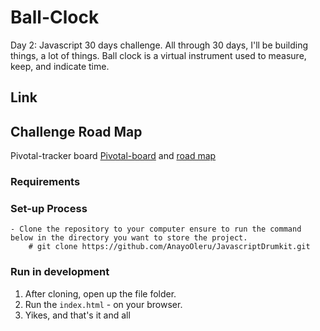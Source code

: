 # Ball-Clock
Day 2: Javascript 30 days challenge. All through 30 days, I'll be building things, a lot of things. Ball clock is a virtual instrument used to measure, keep, and indicate time.

## Link


## Challenge Road Map

Pivotal-tracker board [Pivotal-board](https://www.pivotaltracker.com/n/projects/2373400) and [road map](article)

### Requirements


### Set-up Process

```
- Clone the repository to your computer ensure to run the command below in the directory you want to store the project.
    # git clone https://github.com/AnayoOleru/JavascriptDrumkit.git
```


### Run in development

1. After cloning, open up the file folder.
2. Run the `index.html` - on your browser.
3. Yikes, and that's it and all
